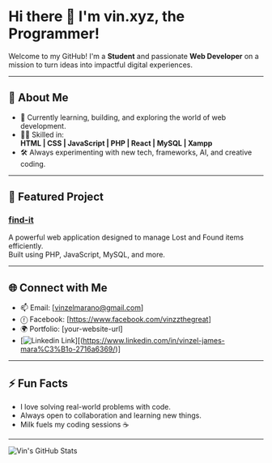 # Hi there 👋 I'm vin.xyz, the Programmer!

Welcome to my GitHub! I'm a **Student** and passionate **Web Developer** on a mission to turn ideas into impactful digital experiences.

---

## 🚀 About Me

- 🌱 Currently learning, building, and exploring the world of web development.
- 👨‍💻 Skilled in:  
  **HTML | CSS | JavaScript | PHP | React | MySQL | Xampp**
- 🛠️ Always experimenting with new tech, frameworks, AI, and creative coding.

---

## 📌 Featured Project

### [find-it](https://github.com/vintheprogrammer/find-it)
A powerful web application designed to manage Lost and Found items efficiently.  
Built using PHP, JavaScript, MySQL, and more.

---

## 🌐 Connect with Me

- 📫 Email: [vinzelmarano@gmail.com]
- ⓕ Facebook: [https://www.facebook.com/vinzzthegreat]
- 🌍 Portfolio: [your-website-url]
- [![Linkedin Link](https://img.shields.io/badge/-Linkedin-1467C3?style=for-the-badge&logo=Linkedin&logoColor=white)][(https://www.linkedin.com/in/vinzel-james-mara%C3%B1o-2716a6369/)]  

---

## ⚡ Fun Facts

- I love solving real-world problems with code.
- Always open to collaboration and learning new things.
- Milk fuels my coding sessions ☕

---

![Vin's GitHub Stats](https://github-readme-stats.vercel.app/api?username=vintheprogrammer&show_icons=true&theme=radical)




